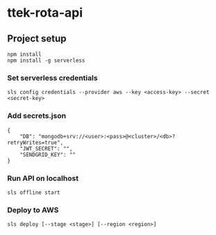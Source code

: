 # ttek-rota-api

## Project setup

```
npm install
npm install -g serverless
```

### Set serverless credentials

```
sls config credentials --provider aws --key <access-key> --secret <secret-key>
```

### Add secrets.json

```
{
	"DB": "mongodb+srv://<user>:<pass>@<cluster>/<db>?retryWrites=true",
	"JWT_SECRET": "",
	"SENDGRID_KEY": ""
}
```

### Run API on localhost

```
sls offline start
```

### Deploy to AWS

```
sls deploy [--stage <stage>] [--region <region>]
```
